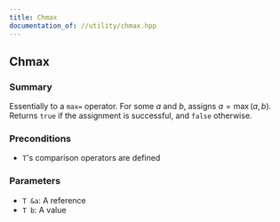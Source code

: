 ```yaml
---
title: Chmax
documentation_of: //utility/chmax.hpp
---
```


## Chmax

### Summary

Essentially to a `max=` operator. For some $a$ and $b$, assigns $a = \max(a, b)$. Returns `true` if the assignment is successful, and `false` otherwise. 

### Preconditions

- `T`'s comparison operators are defined

### Parameters
- `T &a`: A reference
- `T b`: A value